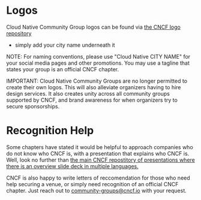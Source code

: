 # Logos

Cloud Native Community Group logos can be found via [the CNCF logo repository](https://github.com/cncf/artwork/blob/master/examples/other.md#cloud-native-community-groups)
* simply add your city name underneath it

NOTE: For naming conventions, please use "Cloud Native CITY NAME" for your social media pages and other promotions. You may use a tagline that states your group is an official CNCF chapter.

IMPORTANT: Cloud Native Community Groups are no longer permitted to create their own logos. This will also alleviate organizers having to hire design services. It also creates unity across all community groups supported by CNCF, and brand awareness for when organizers try to secure sponsorships.

# Recognition Help

Some chapters have stated it would be helpful to approach companies who do not know who CNCF is, with a presentation that explains who CNCF is. Well, look no further than [the main CNCF repostitory of presentations where there is an overview slide deck in multiple languages.](https://github.com/cncf/presentations/blob/main/README.md#cncf-overview-presentation)

CNCF is also happy to write letters of reccomendation for those who need help securing a venue, or simply need recognition of an official CNCF chapter. Just reach out to community-groups@cncf.io with your request.
